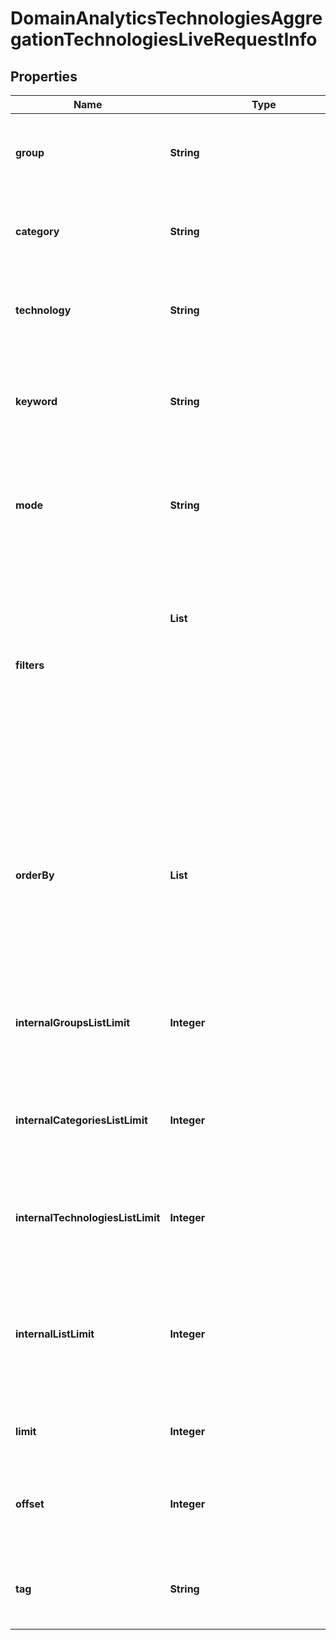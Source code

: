 # DomainAnalyticsTechnologiesAggregationTechnologiesLiveRequestInfo


## Properties

| Name | Type | Description | Notes |
|------------ | ------------- | ------------- | -------------|
**group** | **String** | id of the target technology group<br>required field if you don’t specify technology, category  or keyword<br>at least one field (group, category, keyword, technology) must be set<br>you can find the full list of technology group ids on this page<br>example:<br>'marketing' |[optional]|
**category** | **String** | id of the target technology category<br>required field if you don’t specify group, keyword or technology<br>at least one field (group, category, keyword, technology) must be set<br>you can find the full list of technology category ids on this page<br>example:<br>'crm' |[optional]|
**technology** | **String** | target technology<br>required field if you don’t specify group, keyword or category<br>at least one field (group, category, keyword, technology) must be set<br>you can find the full list of technologies on this page<br>example:<br>'Salesforce' |[optional]|
**keyword** | **String** | target keyword in the domain’s meta keywords<br>required field if you don’t specify group, category or technology<br>at least one field (group, category, keyword, technology) must be set<br>UTF-8 encoding<br>example:<br>'seo'<br>learn more about rules and limitations of keyword and keywords fields in DataForSEO APIs in this Help Center article |[optional]|
**mode** | **String** | search mode<br>optional field<br>possible search mode types:<br>as_is – search for results exactly matching the specified group ids, category ids, or technology names<br>entry – search for results matching a part of the specified group ids, category ids, or technology names<br>default value: as_is |[optional]|
**filters** | **List<Object>** | array of results filtering parameters<br>optional field<br>you can add several filters at once (8 filters maximum)<br>you should set a logical operator and, or between the conditions<br>the following operators are supported:<br><, <=, >, >=, =, <>, in, not_in, like,not_like<br>you can use the % operator with like and not_like to match any string of zero or more characters<br>you can use the following parameters to filter the results: domain_rank, last_visited, country_iso_code, language_code, content_language_code<br>Note: all filtering parameters are taken from the domain_technology_item of the domain_technologies endpoint;<br>example:<br>[['country_iso_code','=','US'],<br>'and',<br>['domain_rank','>',800]]for more information about filters, please refer to Domain Analytics Technologies API – Filters |[optional]|
**orderBy** | **List<String>** | results sorting rules<br>optional field<br>you can use the following values to sort the results: groups_count, categories_count, technologies_count<br>possible sorting types:<br>asc – results will be sorted in the ascending order<br>desc – results will be sorted in the descending order<br>you should use a comma to set up a sorting type<br>example:<br>['groups_count,desc']<br>note that you can set no more than three sorting rules in a single request<br>you should use a comma to separate several sorting rules<br>example:<br>['groups_count,desc','technologies_count,desc']<br>default value:<br>['groups_count,desc','categories_count,desc','technologies_count,desc'] |[optional]|
**internalGroupsListLimit** | **Integer** | maximum number of returned technology groups<br>optional field<br>you can use this field to limit the number of items with identical 'group' in the results<br>default value: 5<br>minimum value: 1<br>maximum value: 10000 |[optional]|
**internalCategoriesListLimit** | **Integer** | maximum number of returned technology categories within the same group<br>optional field<br>you can use this field to limit the number of items with identical 'category' in the results<br>default value: 5<br>minimum value: 1<br>maximum value: 10000 |[optional]|
**internalTechnologiesListLimit** | **Integer** | maximum number of returned technologies within the same category<br>optional field<br>you can use this field to limit the number of items with identical 'technology' in the results<br>default value: 10<br>minimum value: 1<br>maximum value: 10000 |[optional]|
**internalListLimit** | **Integer** | maximum number of items with identical 'category', 'group', and 'technology'<br>optional field<br>if you use this field, the values specified in internal_groups_list_limit, internal_categories_list_limit and internal_technologies_list_limit will be ignored;<br>you can use this field to limit the number of items with identical 'category', 'group', or 'technology'<br>default value: 10<br>minimum value: 1<br>maximum value: 10000 |[optional]|
**limit** | **Integer** | the maximum number of returned technologies<br>optional field<br>default value: 100<br>maximum value: 10000 |[optional]|
**offset** | **Integer** | offset in the results array of returned domains<br>optional field<br>default value: 0<br>maximum value: 9999<br>if you specify the 10 value, the first ten technologies in the results array will be omitted and the data will be provided for the successive technologies |[optional]|
**tag** | **String** | user-defined task identifier<br>optional field<br>the character limit is 255<br>you can use this parameter to identify the task and match it with the result<br>you will find the specified tag value in the data object of the response |[optional]|